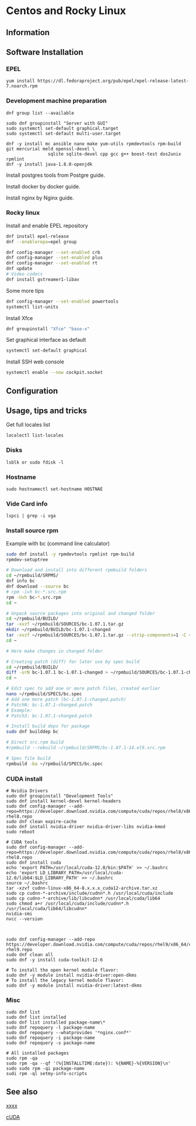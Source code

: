 # Centos and Rocky Linux

## Information

## Software Installation

### EPEL

    yum install https://dl.fedoraproject.org/pub/epel/epel-release-latest-7.noarch.rpm

### Development machine preparation

    dnf group list --available

    sudo dnf groupinstall "Server with GUI"
    sudo systemctl set-default graphical.target
    sudo systemctl set-default multi-user.target

    dnf -y install mc ansible nano make yum-utils rpmdevtools rpm-build git mercurial meld openssl-devel \
                    sqlite sqlite-devel cpp gcc g++ boost-test dos2unix rpmlint
    dnf -y install java-1.8.0-openjdk

Install postgres tools from Postgre guide.

Install docker by docker guide.

Install nginx by Nginx guide.

### Rocky linux

Install and enable EPEL repository

```sh
dnf install epel-release
dnf --enablerepo=epel group

dnf config-manager --set-enabled crb
dnf config-manager --set-enabled plus
dnf config-manager --set-enabled rt
dnf update
# Video codecs
dnf install gstreamer1-libav
```

Some more tips

```sh
dnf config-manager --set-enabled powertools
systemctl list-units
```

Install Xfce

```sh
dnf groupinstall "Xfce" "base-x"
```

Set graphical interface as default

```sh
systemctl set-default graphical
```

Install SSH web console

```sh
systemctl enable --now cockpit.socket
```

## Configuration

## Usage, tips and tricks

Get full locales list

    localectl list-locales

### Disks

    lsblk or sudo fdisk -l

### Hostname

    sudo hostnamectl set-hostname HOSTNAE

### Vide Card info

    lspci | grep -i vga

### Install source rpm

Example with bc (command line calculator)

```sh
sudo dnf install -y rpmdevtools rpmlint rpm-build
rpmdev-setuptree

# Download and install into different rpmbuild folders
cd ~/rpmbuild/SRPMS/
dnf info bc
dnf download --source bc
# rpm -ivh bc-*.src.rpm
rpm -Uvh bc-*.src.rpm
cd ~

# Unpack source packages into original and changed folder
cd ~/rpmbuild/BUILD/
tar -xvzf ~/rpmbuild/SOURCES/bc-1.07.1.tar.gz
mkdir ~/rpmbuild/BUILD/bc-1.07.1-changed
tar -xvzf ~/rpmbuild/SOURCES/bc-1.07.1.tar.gz --strip-components=1 -C ~/rpmbuild/BUILD/bc-1.07.1-changed
cd ~

# Here make changes in changed folder

# Creating patch (diff) for later use by spec build
cd ~/rpmbuild/BUILD/
diff -urN bc-1.07.1 bc-1.07.1-changed > ~/rpmbuild/SOURCES/bc-1.07.1-changed.patch
cd ~

# Edit spec to add one or more patch files, created earlier
nano ~/rpmbuild/SPECS/bc.spec
# Add one more patch (bc-1.07.1-changed.patch)
# PatchN: bc-1.07.1-changed.patch
# Example:
# Patch3: bc-1.07.1-changed.patch

# Install build deps for package
sudo dnf builddep bc

# Direct src.rpm build
#rpmbuild --rebuild ~/rpmbuild/SRPMS/bc-1.07.1-14.el9.src.rpm

# Spec file build
rpmbuild -ba ~/rpmbuild/SPECS/bc.spec
```

### CUDA install

```
# Nvidia Drivers
sudo dnf groupinstall "Development Tools"
sudo dnf install kernel-devel kernel-headers
sudo dnf config-manager --add-repo=https://developer.download.nvidia.com/compute/cuda/repos/rhel8/x86_64/cuda-rhel8.repo
sudo dnf clean expire-cache
sudo dnf install nvidia-driver nvidia-driver-libs nvidia-kmod
sudo reboot

# CUDA tools
sudo dnf config-manager --add-repo=https://developer.download.nvidia.com/compute/cuda/repos/rhel8/x86_64/cuda-rhel8.repo
sudo dnf install cuda
echo 'export PATH=/usr/local/cuda-12.0/bin:$PATH' >> ~/.bashrc
echo 'export LD_LIBRARY_PATH=/usr/local/cuda-12.0/lib64:$LD_LIBRARY_PATH' >> ~/.bashrc
source ~/.bashrc
tar -xzvf cudnn-linux-x86_64-8.x.x.x_cuda12-archive.tar.xz
sudo cp cudnn-*-archive/include/cudnn*.h /usr/local/cuda/include
sudo cp cudnn-*-archive/lib/libcudnn* /usr/local/cuda/lib64
sudo chmod a+r /usr/local/cuda/include/cudnn*.h /usr/local/cuda/lib64/libcudnn*
nvidia-smi
nvcc --version



sudo dnf config-manager --add-repo https://developer.download.nvidia.com/compute/cuda/repos/rhel9/x86_64/cuda-rhel9.repo
sudo dnf clean all
sudo dnf -y install cuda-toolkit-12-6

# To install the open kernel module flavor:
sudo dnf -y module install nvidia-driver:open-dkms
# To install the legacy kernel module flavor:
sudo dnf -y module install nvidia-driver:latest-dkms
```

### Misc

```shell
sudo dnf list
sudo dnf list installed
sudo dnf list installed package-name\*
sudo dnf repoquery -l package-name
sudo dnf repoquery --whatprovides '*nginx.conf*'
sudo dnf repoquery -i package-name
sudo dnf repoquery -s package-name

# All isntalled packages
sudo rpm -qa
sudo rpm -qa --qf '(%{INSTALLTIME:date}): %{NAME}-%{VERSION}\n'
sudo sudo rpm -qi package-name
sudi rpm -ql setmy-info-scripts
```

## See also

[xxxx](http://yyyyy)

[cUDA](https://developer.nvidia.com/cuda-downloads?target_os=Linux&target_arch=x86_64&Distribution=Rocky&target_version=9&target_type=rpm_network)
